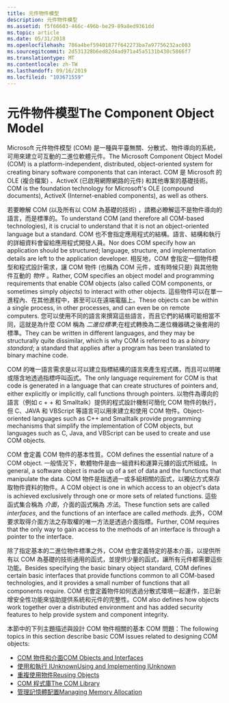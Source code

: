 ```yaml
---
title: 元件物件模型
description: 元件物件模型
ms.assetid: f5f66603-466c-496b-be29-89a8ed9361dd
ms.topic: article
ms.date: 05/31/2018
ms.openlocfilehash: 786a4bef59401877f642273ba7a97756232ac083
ms.sourcegitcommit: 2d531328b6ed82d4ad971a45a5131b430c5866f7
ms.translationtype: MT
ms.contentlocale: zh-TW
ms.lasthandoff: 09/16/2019
ms.locfileid: "103671559"
---
```

# <a name="the-component-object-model"></a><span data-ttu-id="179c8-103">元件物件模型</span><span class="sxs-lookup"><span data-stu-id="179c8-103">The Component Object Model</span></span>

<span data-ttu-id="179c8-104">Microsoft 元件物件模型 (COM) 是一種與平臺無關、分散式、物件導向的系統，可用來建立可互動的二進位軟體元件。</span><span class="sxs-lookup"><span data-stu-id="179c8-104">The Microsoft Component Object Model (COM) is a platform-independent, distributed, object-oriented system for creating binary software components that can interact.</span></span> <span data-ttu-id="179c8-105">COM 是 Microsoft 的 OLE (複合檔案) 、ActiveX (已啟用網際網路的元件) 和其他專案的基礎技術。</span><span class="sxs-lookup"><span data-stu-id="179c8-105">COM is the foundation technology for Microsoft's OLE (compound documents), ActiveX (Internet-enabled components), as well as others.</span></span>

<span data-ttu-id="179c8-106">若要瞭解 COM (以及所有以 COM 為基礎的技術) ，請務必瞭解這不是物件導向的語言，而是標準的。</span><span class="sxs-lookup"><span data-stu-id="179c8-106">To understand COM (and therefore all COM-based technologies), it is crucial to understand that it is not an object-oriented language but a standard.</span></span> <span data-ttu-id="179c8-107">COM 也不會指定應用程式的結構。語言、結構和執行的詳細資料會留給應用程式開發人員。</span><span class="sxs-lookup"><span data-stu-id="179c8-107">Nor does COM specify how an application should be structured; language, structure, and implementation details are left to the application developer.</span></span> <span data-ttu-id="179c8-108">相反地，COM 會指定一個物件模型和程式設計需求，讓 COM 物件 (也稱為 COM 元件，或有時候只是) 與其他物件互動的 *物件* 。</span><span class="sxs-lookup"><span data-stu-id="179c8-108">Rather, COM specifies an object model and programming requirements that enable COM objects (also called COM components, or sometimes simply *objects*) to interact with other objects.</span></span> <span data-ttu-id="179c8-109">這些物件可以在單一進程內、在其他進程中，甚至可以在遠端電腦上。</span><span class="sxs-lookup"><span data-stu-id="179c8-109">These objects can be within a single process, in other processes, and can even be on remote computers.</span></span> <span data-ttu-id="179c8-110">您可以使用不同的語言來撰寫這些語言，而且它們的結構可能相當不同，這就是為什麼 COM 稱為 *二進位標準*;在程式轉換為二進位機器碼之後套用的標準。</span><span class="sxs-lookup"><span data-stu-id="179c8-110">They can be written in different languages, and they may be structurally quite dissimilar, which is why COM is referred to as a *binary standard*; a standard that applies after a program has been translated to binary machine code.</span></span>

<span data-ttu-id="179c8-111">COM 的唯一語言需求是以可以建立指標結構的語言來產生程式碼，而且可以明確或隱含地透過指標呼叫函式。</span><span class="sxs-lookup"><span data-stu-id="179c8-111">The only language requirement for COM is that code is generated in a language that can create structures of pointers and, either explicitly or implicitly, call functions through pointers.</span></span> <span data-ttu-id="179c8-112">以物件為導向的語言（例如 c + + 和 Smalltalk）提供的程式設計機制可簡化 COM 物件的執行，但 C、JAVA 和 VBScript 等語言可以用來建立和使用 COM 物件。</span><span class="sxs-lookup"><span data-stu-id="179c8-112">Object-oriented languages such as C++ and Smalltalk provide programming mechanisms that simplify the implementation of COM objects, but languages such as C, Java, and VBScript can be used to create and use COM objects.</span></span>

<span data-ttu-id="179c8-113">COM 會定義 COM 物件的基本性質。</span><span class="sxs-lookup"><span data-stu-id="179c8-113">COM defines the essential nature of a COM object.</span></span> <span data-ttu-id="179c8-114">一般情況下，軟體物件是由一組資料和運算元據的函式所組成。</span><span class="sxs-lookup"><span data-stu-id="179c8-114">In general, a software object is made up of a set of data and the functions that manipulate the data.</span></span> <span data-ttu-id="179c8-115">COM 物件是指透過一或多組相關的函式，以獨佔方式來存取物件資料的物件。</span><span class="sxs-lookup"><span data-stu-id="179c8-115">A COM object is one in which access to an object's data is achieved exclusively through one or more sets of related functions.</span></span> <span data-ttu-id="179c8-116">這些函式集合稱為 *介面*，介面的函式稱為 *方法*。</span><span class="sxs-lookup"><span data-stu-id="179c8-116">These function sets are called *interfaces*, and the functions of an interface are called *methods*.</span></span> <span data-ttu-id="179c8-117">此外，COM 要求取得介面方法之存取權的唯一方法是透過介面指標。</span><span class="sxs-lookup"><span data-stu-id="179c8-117">Further, COM requires that the only way to gain access to the methods of an interface is through a pointer to the interface.</span></span>

<span data-ttu-id="179c8-118">除了指定基本的二進位物件標準之外，COM 也會定義特定的基本介面，以提供所有以 COM 為基礎的技術通用的函式，並提供少量的函式，讓所有元件都需要這些功能。</span><span class="sxs-lookup"><span data-stu-id="179c8-118">Besides specifying the basic binary object standard, COM defines certain basic interfaces that provide functions common to all COM-based technologies, and it provides a small number of functions that all components require.</span></span> <span data-ttu-id="179c8-119">COM 也會定義物件如何透過分散式環境一起運作，並已新增安全性功能來協助提供系統和元件的完整性。</span><span class="sxs-lookup"><span data-stu-id="179c8-119">COM also defines how objects work together over a distributed environment and has added security features to help provide system and component integrity.</span></span>

<span data-ttu-id="179c8-120">本節中的下列主題描述與設計 COM 物件相關的基本 COM 問題：</span><span class="sxs-lookup"><span data-stu-id="179c8-120">The following topics in this section describe basic COM issues related to designing COM objects:</span></span>

-   [<span data-ttu-id="179c8-121">COM 物件和介面</span><span class="sxs-lookup"><span data-stu-id="179c8-121">COM Objects and Interfaces</span></span>](com-objects-and-interfaces.md)
-   [<span data-ttu-id="179c8-122">使用和執行 IUnknown</span><span class="sxs-lookup"><span data-stu-id="179c8-122">Using and Implementing IUnknown</span></span>](using-and-implementing-iunknown.md)
-   [<span data-ttu-id="179c8-123">重複使用物件</span><span class="sxs-lookup"><span data-stu-id="179c8-123">Reusing Objects</span></span>](reusing-objects.md)
-   [<span data-ttu-id="179c8-124">COM 程式庫</span><span class="sxs-lookup"><span data-stu-id="179c8-124">The COM Library</span></span>](the-com-library.md)
-   [<span data-ttu-id="179c8-125">管理記憶體配置</span><span class="sxs-lookup"><span data-stu-id="179c8-125">Managing Memory Allocation</span></span>](managing-memory-allocation.md)

 

 




